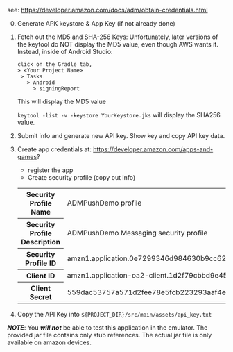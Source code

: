 see: https://developer.amazon.com/docs/adm/obtain-credentials.html

0) Generate APK keystore & App Key (if not already done)

0) Fetch out the MD5 and SHA-256 Keys:
    Unfortunately, later versions of the keytool do NOT display the MD5 value, even though AWS wants it.
    Instead, inside of Android Studio:
    ```
    click on the Gradle tab,
    > <Your Project Name>
     > Tasks
       > Android
         > signingReport
    ```
    This will display the MD5 value

    `keytool -list -v -keystore YourKeystore.jks` will display the SHA256 value.

0) Submit info and generate new API key. Show key and copy API key data.

0) Create app credentials at: https://developer.amazon.com/apps-and-games?
    * register the app
    * Create security profile
    (copy out info)

    <table>
    <tr><th>Security Profile Name</th><td>ADMPushDemo profile</td></tr> 
    <tr><th>Security Profile Description</th><td>ADMPushDemo Messaging security profile</td></tr> 
    <tr><th>Security Profile ID</th><td>amzn1.application.0e7299346d984630b9cc6211d0c23e15 </td></tr>
    <tr><th>Client ID</th><td>amzn1.application-oa2-client.1d2f79cbbd9e45d48c76c95db8738c4c </td></tr>
    <tr><th>Client Secret</th><td>559dac53757a571d2fee78e5fcb223293aaf4e39b4a0d9f69924dc91149f95c5 </td></tr>
    </table>
    
0) Copy the API Key into `${PROJECT_DIR}/src/main/assets/api_key.txt`

***NOTE***: You ***will not*** be able to test this application in the emulator. The provided
jar file contains only stub references. The actual jar file is only available on amazon devices.